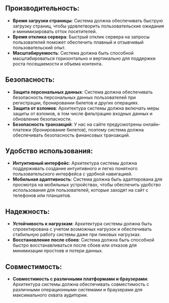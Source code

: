 ## Производительность:
- **Время загрузки страницы**: Система должна обеспечивать быструю загрузку страниц, чтобы удовлетворить пользовательские ожидания и минимизировать отток посетителей.
- **Время отклика сервера**: Быстрый отклик сервера на запросы пользователей поможет обеспечить плавный и отзывчивый пользовательский опыт.
- **Масштабируемость**: Система должна быть способной масштабироваться горизонтально и вертикально для поддержки роста посещаемости и объема контента.

## Безопасность:
- **Защита персональных данных**: Система должна обеспечивать безопасность персональных данных пользователей при регистрации, бронировании билетов и других операциях.
- **Защита от взломов**: Архитектура системы должна включать меры защиты от взломов, в том числе фильтрацию входных данных и обновление безопасности.
- **Безопасность транзакций**: У нас на сайте предусмотрены онлайн-платежи (бронирование билетов), поэтому система должна обеспечивать безопасность финансовых транзакций.

## Удобство использования:
- **Интуитивный интерфейс**: Архитектура системы должна поддерживать создание интуитивного и легко понятного пользовательского интерфейса с удобной навигацией.
- **Мобильная адаптивность**: Система должна быть адаптирована для просмотра на мобильных устройствах, чтобы обеспечить удобство использования для пользователей, которые заходят на сайт с телефонов или планшетов.

## Надежность:
- **Устойчивость к нагрузкам**: Архитектура системы должна быть спроектирована с учетом возможных нагрузок и обеспечивать стабильную работу системы даже при пиковых нагрузках.
- **Восстановление после сбоев**: Система должна быть способной быстро восстанавливаться после сбоев или отказов для минимизации простоев и потери данных.

## Совместимость:
- **Совместимость с различными платформами и браузерами**: Архитектура системы должна обеспечивать совместимость с различными операционными системами и браузерами для максимального охвата аудитории.
